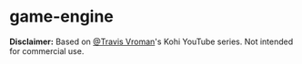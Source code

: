 # game-engine
**Disclaimer:** Based on [@Travis Vroman](https://www.youtube.com/c/TravisVroman)'s Kohi YouTube series. Not intended for commercial use.
